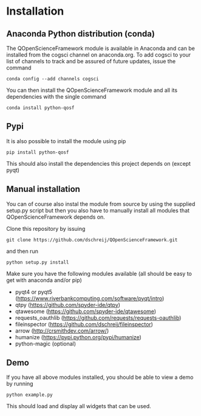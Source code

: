 # Installation

## Anaconda Python distribution (conda)

The QOpenScienceFramework module is available in Anaconda and can be installed from the cogsci channel on anaconda.org. To add cogsci to your list of channels to track and be assured of future updates, issue the command

    conda config --add channels cogsci

You can then install the QOpenScienceFramework module and all its dependencies with the single command

    conda install python-qosf

## Pypi

It is also possible to install the module using pip

    pip install python-qosf

This should also install the dependencies this project depends on (except pyqt)

## Manual installation

You can of course also instal the module from source by using the supplied setup.py script but then you also have to manually install all modules that QOpenScienceFramework depends on.

Clone this repository by issuing

    git clone https://github.com/dschreij/QOpenScienceFramework.git

and then run

    python setup.py install

Make sure you have the following modules available (all should be easy to get with anaconda and/or pip)

- pyqt4 or pyqt5 (https://www.riverbankcomputing.com/software/pyqt/intro)
- qtpy (https://github.com/spyder-ide/qtpy)
- qtawesome (https://github.com/spyder-ide/qtawesome)
- requests_oauthlib (https://github.com/requests/requests-oauthlib)
- fileinspector (https://github.com/dschreij/fileinspector)
- arrow (http://crsmithdev.com/arrow/)
- humanize (https://pypi.python.org/pypi/humanize)
- python-magic (optional)

## Demo

If you have all above modules installed, you should be able to view a demo by running

    python example.py

This should load and display all widgets that can be used.